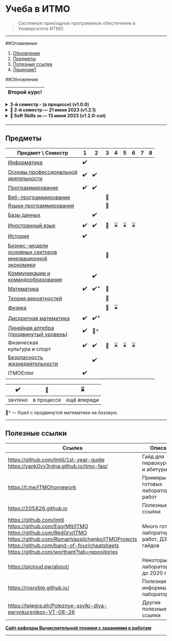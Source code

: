 # Учеба в ИТМО

> Системное прикладное программное обеспечение в Университете ИТМО

---

##Оглавление
1. [Обновления](#updates)
2. [Предметы](#disciplines)
3. [Полезные ссылки](#links)
4. [Лицензия?](#license)

##Обновления <a name="updates"></a>

|<strong>Второй курс!</strong>|
|---|
<details>
    <summary><b>3-й семестр - (в процессе) (v1.0.0)</b></summary>

> Добавлены учебные материалы и лабораторные работы по следующим дисциплинам:
> Веб-Программирование
> ЯПи
> Теория вероятностей
> Иностранный язык
> Физика
> Математика
> Бизнес-модели основных секторов инновационной экономики
</details>

<details>
  <summary><b>🔔 2-й семестр — 21 июня 2023 (v1.2.1)</b></summary>

> Добавлены учебные материалы и лабораторные работы за второй семестр:
> - ОПД
> - Программирование
> - Базы данных
> - Иностранный язык
> - Математика (базовый)
> - Дискретная математика (базовый)
</details>

<details>
  <summary><b>🔔 Soft Skills ✂️ — 13 июня 2023 (v1.2.0-cut)</b></summary>

> Удалены материалы по общеуниверситетским предметам:
> - КиК: тесты, рабочая тетрадь;
> - БЖД: тесты;
</details>

---

## Предметы <a name="disciplines"></a>

| Предмет \ Семестр                          | 1   | 2   | 3   | 4   | 5   | 6   | 7   | 8   |
| ---                                        | --- | --- | --- | --- | --- | --- | --- | --- |
| [Информатика]()                                | :heavy_check_mark: |  |  |  |  |  |  |  |
| [Основы профессиональной<br>деятельности](./1-2%20ОПД)    | :heavy_check_mark: | :heavy_check_mark: |  |  |  |  |  |  |
| [Программирование](./1-2%20Программирование)                           | :heavy_check_mark: | :heavy_check_mark: |  |  |  |  |  |  |
| [Веб-программирование](./3%20Веб%20Программирование)                           |  |  | :construction: |  |  |  |  |  |
| [Языки программирования](./3%20ЯПи)                           |  |  | :construction: |  |  |  |  |  |
| [Базы данных](./2%20Базы%20Данных)                                |  | :heavy_check_mark: |  |  |  |  |  |  |
| [Иностранный язык](./1-6%20Английский%20язык)                           | :heavy_check_mark: | :heavy_check_mark: | :construction: | :hourglass: | :hourglass: | :hourglass: | | |
| [История](./1%20история)                                    | :heavy_check_mark: |  |  |  |  |  |  |  |
| [Бизнес-модели<br>основных секторов<br>инновационной<br>экономики](./3%20БМС)                                    |  |  | :construction: |  |  |  |  |  |
| [Коммуникации и<br>командообразование](./2%20КиК)       |  | :heavy_check_mark: |  |  |  |  |  |  |
| [Математика](./%20Математика)                                 | :heavy_check_mark: | :heavy_check_mark:* | :construction: |  |  |  |  |  |
| [Теория вероятностей](./3%20Probability%20Theory)                                 |  |  | :construction: |  |  |  |  |  |
| [Физика](./3-4%20Физика)                                 |  |  | :construction: | :hourglass: |  |  |  |  |
| [Дискретная математика](./1-2%20Дискретная%20математика)                      | :heavy_check_mark: | :heavy_check_mark:* |  |  |  |  |  |  |
| [Линейная алгебра<br>(продвинутый уровень)](./1-2%20линейная%20алгебра)  | :heavy_check_mark: | :walking:* |  |  |  |  |  |  |
| Физическая<br>культура и спорт             | :heavy_check_mark: | :heavy_check_mark: | :construction: | :hourglass: | :hourglass: | :hourglass: | | |
| [Безопасность<br>жизнедеятельности](./2%20БЖД)          |  | :heavy_check_mark: |  |  |  |  |  |  |
| ITMOEnter                                  | :heavy_check_mark: |  |  |  |  |  |  |  |

| :heavy_check_mark: | :construction: | :hourglass: |
| ---                | ---            | ---         |
| зачтено            | в процессе     | ещё впереди |

:walking:* — Ушел с продвинутой математики на базовую.

---

## Полезные ссылки <a name="links"></a>

| Ссылка | Описание |
| --- | --- |
| https://github.com/Imtjl/1st-year-guide <br> https://yank0vy3rdna.github.io/itmo-faq/ | Гайд для первокурсников и абитуриентов |
| https://t.me/ITMOhomework | Примеры готовых лабораторных работ |
| https://205826.github.io | Полезные ссылки |
| https://github.com/Imtjl <br> https://github.com/EgorMIt/ITMO <br> https://github.com/RedGry/ITMO <br> https://github.com/RomanVassilchenko/ITMOProjects <br> https://github.com/band-of-four/cheatsheets <br> https://github.com/worthant?tab=repositories | Много готовых лабораторных работ, ДЗ и гайдов |
| https://picloud.pw/about/ | Некоторые ДЗ и лабораторные до 2020 года |
| https://rosroble.github.io/ | Полезная информация по лабораторным |
| https://telegra.ph/Poleznye-ssylki-dlya-pervokursnikov-VT-08-26 | Другие полезные ссылки |

[**Сайт кафедры Вычислительной техники с заданиями к работам**](https://se.ifmo.ru)

---